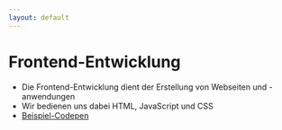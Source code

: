 ```yaml
---
layout: default
---
```


# Frontend-Entwicklung <SubHeading text="Grundlagen"/>

<div class="grid grid-cols-12 gap-6">
<div class="col-span-12">

- Die Frontend-Entwicklung dient der Erstellung von Webseiten und -anwendungen
- Wir bedienen uns dabei HTML, JavaScript und CSS
- [Beispiel-Codepen](https://codepen.io/Enzo-Volkmann/details/ZENoveP)

</div>
</div>

<PageNumber/>
